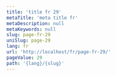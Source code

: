 ```yaml
---
title: 'title fr 29'
metaTitle: 'meta title fr'
metaDescription: null
metaKeywords: null
slug: page-fr-29
uniSlug: page-29
lang: fr
url: 'http://localhost/fr/page-fr-29/'
pageValue: 29
path: '{lang}/{slug}'
---
```

